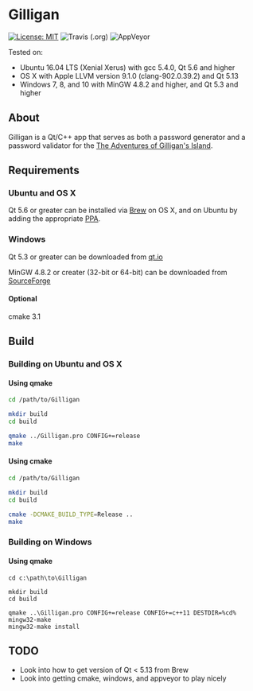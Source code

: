 # Gilligan

[![License: MIT](https://img.shields.io/badge/License-MIT-yellow.svg)](https://opensource.org/licenses/MIT)
![Travis (.org)](https://travis-ci.org/caminek/Gilligan.svg?branch=master)
![AppVeyor](https://ci.appveyor.com/api/projects/status/github/caminek/Gilligan?branch=master&svg=true)

Tested on:
- Ubuntu 16.04 LTS (Xenial Xerus) with gcc 5.4.0, Qt 5.6 and higher
- OS X with Apple LLVM version 9.1.0 (clang-902.0.39.2) and Qt 5.13
- Windows 7, 8, and 10 with MinGW 4.8.2 and higher, and Qt 5.3 and higher

## About

Gilligan is a Qt/C++ app that serves as both a password generator and a password validator for the  [The Adventures of Gilligan's Island](https://en.wikipedia.org/wiki/The_Adventures_of_Gilligan's_Island).

## Requirements

### Ubuntu and OS X

Qt 5.6 or greater can be installed via [Brew](http://osxdaily.com/2018/03/07/how-install-homebrew-mac-os/) on OS X, and on Ubuntu by adding the appropriate [PPA](https://launchpad.net/~beineri). 

### Windows
Qt 5.3 or greater can be downloaded from [qt.io](https://doc.qt.io/qt-5/windows.html)

MinGW 4.8.2 or creater (32-bit or 64-bit) can be downloaded from [SourceForge](https://sourceforge.net/projects/mingw-w64/)

#### Optional 

cmake 3.1

## Build

### Building on Ubuntu and OS X

#### Using qmake

```bash
cd /path/to/Gilligan

mkdir build
cd build

qmake ../Gilligan.pro CONFIG+=release
make
```

#### Using cmake

```bash
cd /path/to/Gilligan

mkdir build
cd build

cmake -DCMAKE_BUILD_TYPE=Release ..
make
```

### Building on Windows

#### Using qmake

```
cd c:\path\to\Gilligan

mkdir build
cd build

qmake ..\Gilligan.pro CONFIG+=release CONFIG+=c++11 DESTDIR=%cd%
mingw32-make
mingw32-make install
```

## TODO
- Look into how to get version of Qt < 5.13 from Brew
- Look into getting cmake, windows, and appveyor to play nicely
